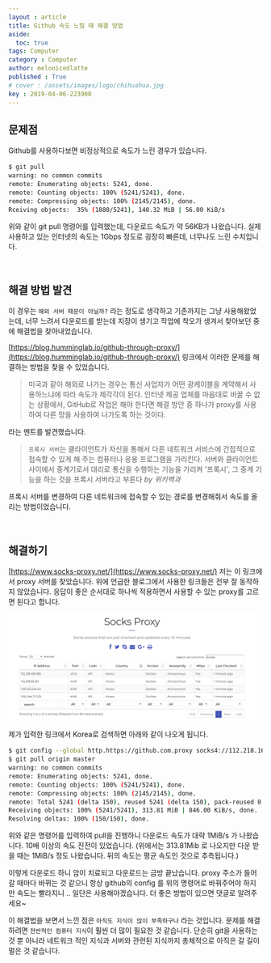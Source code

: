 ```yaml
---
layout : article
title: Github 속도 느릴 때 해결 방법
aside:
  toc: true
tags: Computer
category : Computer
author: melonicedlatte
published : True
# cover : /assets/images/logo/chihuahua.jpg
key : 2019-04-06-223900
---
```


## 문제점

Github를 사용하다보면 비정상적으로 속도가 느린 경우가 있습니다. 

~~~ bash
$ git pull
warning: no common commits
remote: Enumerating objects: 5241, done.
remote: Counting objects: 100% (5241/5241), done.
remote: Compressing objects: 100% (2145/2145), done.
Rceiving objects:  35% (1880/5241), 140.32 MiB | 56.00 KiB/s
~~~

위와 같이 git pull 명령어를 입력했는데, 다운로드 속도가 약 56KB가 나왔습니다. 실제 사용하고 있는 인터넷의 속도는 1Gbps 정도로 굉장히 빠른데, 너무나도 느린 수치입니다.

<br>

## 해결 방법 발견

이 경우는 `해외 서버 때문이 아닐까?` 라는 정도로 생각하고 기존까지는 그냥 사용해왔었는데, 너무 느려서 다운로드를 받는데 지장이 생기고 작업에 착오가 생겨서 찾아보던 중에 해결법을 찾아내었습니다.

[https://blog.humminglab.io/github-through-proxy/](https://blog.humminglab.io/github-through-proxy/) 링크에서 이러한 문제를 해결하는 방법을 찾을 수 있었습니다.

> 미국과 같이 해외로 나가는 경우는 통신 사업자가 어떤 광케이블을 계약해서 사용하느냐에 따라 속도가 제각각이 된다. 인터넷 제공 업체를 마음대로 바꿀 수 없는 상황에서, GitHub로 작업은 해야 한다면 해결 방안 중 하나가 proxy를 사용하여 다른 망을 사용하여 나가도록 하는 것이다. 

라는 멘트를 발견했습니다.

> `프록시 서버`는 클라이언트가 자신을 통해서 다른 네트워크 서비스에 간접적으로 접속할 수 있게 해 주는 컴퓨터나 응용 프로그램을 가리킨다. 서버와 클라이언트 사이에서 중계기로서 대리로 통신을 수행하는 기능을 가리켜 '프록시', 그 중계 기능을 하는 것을 프록시 서버라고 부른다 *by 위키백과*

프록시 서버를 변경하여 다른 네트워크에 접속할 수 있는 경로를 변경해줘서 속도를 올리는 방법이었습니다.

<br>

## 해결하기

[https://www.socks-proxy.net/](https://www.socks-proxy.net/) 저는 이 링크에서 proxy 서버를 찾았습니다. 위에 언급한 블로그에서 사용한 링크들은 전부 잘 동작하지 않았습니다. 응답이 좋은 순서대로 하나씩 적용하면서 사용할 수 있는 proxy를 고르면 된다고 합니다. 

![Alt text](/assets/images/20190406/proxy_capture.PNG)

제가 입력한 링크에서 Korea로 검색하면 아래와 같이 나오게 됩니다. 

~~~ bash
$ git config --global http.https://github.com.proxy socks4://112.218.169.189:4145
$ git pull origin master
warning: no common commits
remote: Enumerating objects: 5241, done.
remote: Counting objects: 100% (5241/5241), done.
remote: Compressing objects: 100% (2145/2145), done.
remote: Total 5241 (delta 150), reused 5241 (delta 150), pack-reused 0
Receiving objects: 100% (5241/5241), 313.81 MiB | 846.00 KiB/s, done.
Resolving deltas: 100% (150/150), done.
~~~

위와 같은 명령어를 입력하여 pull을 진행하니 다운로드 속도가 대략 1MiB/s 가 나왔습니다. 10배 이상의 속도 진전이 있었습니다. (위에서는 313.81Mib 로 나오지만 다운 받을 때는 1MiB/s 정도 나왔습니다. 뒤의 속도는 평균 속도인 것으로 추측됩니다.) 

이렇게 다운로드 하니 암이 치료되고 다운로드는 금방 끝났습니다. proxy 주소가 들어갈 때마다 바뀌는 것 같으니 항상 github의 config 를 위의 명령어로 바꿔주어야 하지만 속도는 빨라지니 .. 일단은 사용해야겠습니다. 더 좋은 방법이 있으면 댓글로 알려주세요~

이 해결법을 보면서 느낀 점은 `아직도 지식이 많이 부족하구나` 라는 것입니다. 문제를 해결하려면 `전반적인 컴퓨터 지식`이 훨씬 더 많이 필요한 것 같습니다. 단순히 git을 사용하는 것 뿐 아니라 네트워크 적인 지식과 서버와 관련된 지식까지 총체적으로 아직은 갈 길이 멀은 것 같습니다.